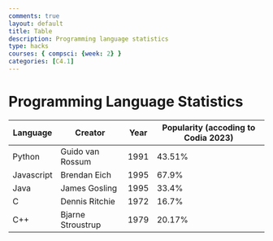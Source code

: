 ```yaml
---
comments: true
layout: default
title: Table
description: Programming language statistics
type: hacks
courses: { compsci: {week: 2} }
categories: [C4.1]
---
```


# Programming Language Statistics
<head>
    <!-- load jQuery and DataTables output style and scripts -->
    <link rel="stylesheet" type="text/css" href="https://cdn.datatables.net/1.13.4/css/jquery.dataTables.min.css">
    <link rel="stylesheet" href="style.css">
    <script type="text/javascript" language="javascript" src="https://code.jquery.com/jquery-3.6.0.min.js"></script>
    <script>var define = null;</script>
    <script type="text/javascript" language="javascript" src="https://cdn.datatables.net/1.13.4/js/jquery.dataTables.min.js"></script>
</head>

<!-- Body contains the contents of the Document -->
<body>
    <table id="demo" class="table">
        <thead>
            <tr>
                <th>Language</th>
                <th>Creator</th>
                <th>Year</th>
                <th>Popularity (accoding to Codia 2023)</th>
            </tr>
        </thead>
        <tbody>
            <tr>
                <td>Python</td>
                <td>Guido van Rossum</td>
                <td>1991</td>
                <td>43.51%</td>
            </tr>
            <tr>
                <td>Javascript</td>
                <td>Brendan Eich</td>
                <td>1995</td>
                <td>67.9%</td>
            </tr>
            <tr>
                <td>Java</td>
                <td>James Gosling</td>
                <td>1995</td>
                <td>33.4%</td>
            </tr>
            <tr>
                <td>C</td>
                <td>Dennis Ritchie</td>
                <td>1972</td>
                <td>16.7%</td>
            </tr>
            <tr>
                <td>C++</td>
                <td>Bjarne Stroustrup</td>
                <td>1979</td>
                <td>20.17%</td>
            </tr>
        </tbody>
    </table>
</body>

<!-- Script is used to embed executable code -->
<script>
    $("#demo").DataTable();
</script>